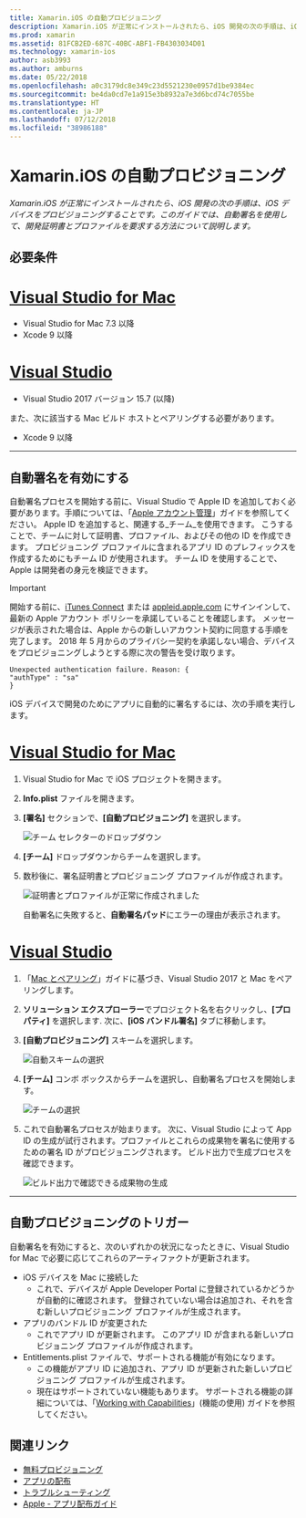 ```yaml
---
title: Xamarin.iOS の自動プロビジョニング
description: Xamarin.iOS が正常にインストールされたら、iOS 開発の次の手順は、iOS デバイスをプロビジョニングすることです。 このガイドでは、自動署名を使用して、開発証明書とプロファイルを要求する方法について説明します。
ms.prod: xamarin
ms.assetid: 81FCB2ED-687C-40BC-ABF1-FB4303034D01
ms.technology: xamarin-ios
author: asb3993
ms.author: amburns
ms.date: 05/22/2018
ms.openlocfilehash: a0c3179dc8e349c23d5521230e0957d1be9384ec
ms.sourcegitcommit: be4da0cd7e1a915e3b8932a7e3d6bcd74c7055be
ms.translationtype: HT
ms.contentlocale: ja-JP
ms.lasthandoff: 07/12/2018
ms.locfileid: "38986188"
---
```

# <a name="automatic-provisioning-for-xamarinios"></a>Xamarin.iOS の自動プロビジョニング

_Xamarin.iOS が正常にインストールされたら、iOS 開発の次の手順は、iOS デバイスをプロビジョニングすることです。このガイドでは、自動署名を使用して、開発証明書とプロファイルを要求する方法について説明します。_

## <a name="requirements"></a>必要条件

# <a name="visual-studio-for-mactabvsmac"></a>[Visual Studio for Mac](#tab/vsmac)

- Visual Studio for Mac 7.3 以降
- Xcode 9 以降

# <a name="visual-studiotabvswin"></a>[Visual Studio](#tab/vswin)

- Visual Studio 2017 バージョン 15.7 (以降)

また、次に該当する Mac ビルド ホストとペアリングする必要があります。

- Xcode 9 以降

-----

## <a name="enabling-automatic-signing"></a>自動署名を有効にする

自動署名プロセスを開始する前に、Visual Studio で Apple ID を追加しておく必要があります。手順については、「[Apple アカウント管理](~/cross-platform/macios/apple-account-management.md)」ガイドを参照してください。 Apple ID を追加すると、関連する_チーム_を使用できます。 こうすることで、チームに対して証明書、プロファイル、およびその他の ID を作成できます。 プロビジョニング プロファイルに含まれるアプリ ID のプレフィックスを作成するためにもチーム ID が使用されます。 チーム ID を使用することで、Apple は開発者の身元を検証できます。

> [!IMPORTANT]
> 開始する前に、[iTunes Connect](https://itunesconnect.apple.com/) または [appleid.apple.com](https://appleid.apple.com) にサインインして、最新の Apple アカウント ポリシーを承諾していることを確認します。 メッセージが表示された場合は、Apple からの新しいアカウント契約に同意する手順を完了します。 2018 年 5 月からのプライバシー契約を承諾しない場合、デバイスをプロビジョニングしようとする際に次の警告を受け取ります。
> ```
> Unexpected authentication failure. Reason: {
> "authType" : "sa"
>}
>```

iOS デバイスで開発のためにアプリに自動的に署名するには、次の手順を実行します。

# <a name="visual-studio-for-mactabvsmac"></a>[Visual Studio for Mac](#tab/vsmac)

1. Visual Studio for Mac で iOS プロジェクトを開きます。

2. **Info.plist** ファイルを開きます。

3. **[署名]** セクションで、**[自動プロビジョニング]** を選択します。

    ![チーム セレクターのドロップダウン](automatic-provisioning-images/image2.png)

4. **[チーム]** ドロップダウンからチームを選択します。

6. 数秒後に、署名証明書とプロビジョニング プロファイルが作成されます。

    ![証明書とプロファイルが正常に作成されました](automatic-provisioning-images/image5.png)

    自動署名に失敗すると、**自動署名パッド**にエラーの理由が表示されます。

# <a name="visual-studiotabvswin"></a>[Visual Studio](#tab/vswin)

1. 「[Mac とペアリング](~/ios/get-started/installation/windows/connecting-to-mac/index.md)」ガイドに基づき、Visual Studio 2017 と Mac をペアリングします。

2. **ソリューション エクスプローラー**でプロジェクト名を右クリックし、**[プロパティ]** を選択します. 次に、**[iOS バンドル署名]** タブに移動します。

3. **[自動プロビジョニング]** スキームを選択します。

    ![自動スキームの選択](automatic-provisioning-images/prov4.png)

4. **[チーム]** コンボ ボックスからチームを選択し、自動署名プロセスを開始します。

    ![チームの選択](automatic-provisioning-images/prov3.png)

4. これで自動署名プロセスが始まります。 次に、Visual Studio によって App ID の生成が試行されます。プロファイルとこれらの成果物を署名に使用するための署名 ID がプロビジョニングされます。 ビルド出力で生成プロセスを確認できます。

    ![ビルド出力で確認できる成果物の生成](automatic-provisioning-images/prov5.png)

-----

## <a name="triggering-automatic-provisioning"></a>自動プロビジョニングのトリガー

自動署名を有効にすると、次のいずれかの状況になったときに、Visual Studio for Mac で必要に応じてこれらのアーティファクトが更新されます。

* iOS デバイスを Mac に接続した
    - これで、デバイスが Apple Developer Portal に登録されているかどうかが自動的に確認されます。 登録されていない場合は追加され、それを含む新しいプロビジョニング プロファイルが生成されます。
* アプリのバンドル ID が変更された
    - これでアプリ ID が更新されます。 このアプリ ID が含まれる新しいプロビジョニング プロファイルが作成されます。
* Entitlements.plist ファイルで、サポートされる機能が有効になります。
    - この機能がアプリ ID に追加され、アプリ ID が更新された新しいプロビジョニング プロファイルが生成されます。
    - 現在はサポートされていない機能もあります。 サポートされる機能の詳細については、「[Working with Capabilities](~/ios/deploy-test/provisioning/capabilities/index.md)」(機能の使用) ガイドを参照してください。


## <a name="related-links"></a>関連リンク

- [無料プロビジョニング](~/ios/get-started/installation/device-provisioning/free-provisioning.md)
- [アプリの配布](~/ios/deploy-test/app-distribution/index.md)
- [トラブルシューティング](~/ios/deploy-test/troubleshooting.md)
- [Apple - アプリ配布ガイド](https://developer.apple.com/library/ios/documentation/IDEs/Conceptual/AppDistributionGuide/Introduction/Introduction.html)
